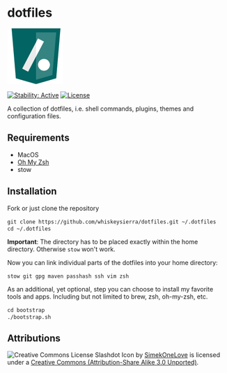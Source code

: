 # dotfiles

![Slashdot icon](docs/icon.png)

[![Stability: Active](https://masterminds.github.io/stability/active.svg)](https://masterminds.github.io/stability/active.html)
[![License](https://img.shields.io/badge/license-MIT-blue.svg)](https://raw.githubusercontent.com/whiskeysierra/dotfiles/master/LICENSE)

A collection of dotfiles, i.e. shell commands, plugins, themes and configuration files.

## Requirements

- MacOS
- [Oh My Zsh](https://github.com/robbyrussell/oh-my-zsh)
- stow
 
## Installation

Fork or just clone the repository

    git clone https://github.com/whiskeysierra/dotfiles.git ~/.dotfiles
    cd ~/.dotfiles
    
**Important**: The directory has to be placed exactly within the home directory. Otherwise `stow` won't work.

Now you can link individual parts of the dotfiles into your home directory:

    stow git gpg maven passhash ssh vim zsh

As an additional, yet optional, step you can choose to install my favorite tools and apps.
Including but not limited to brew, zsh, oh-my-zsh, etc.

    cd bootstrap
    ./bootstrap.sh

## Attributions
![Creative Commons License](http://i.creativecommons.org/l/by-sa/3.0/80x15.png)
Slashdot Icon by [SimekOneLove](http://www.iconarchive.com/show/modern-web-icons-by-simekonelove/slashdot-icon.html)
is licensed under a [Creative Commons (Attribution-Share Alike 3.0 Unported)](http://creativecommons.org/licenses/by-sa/3.0/).

